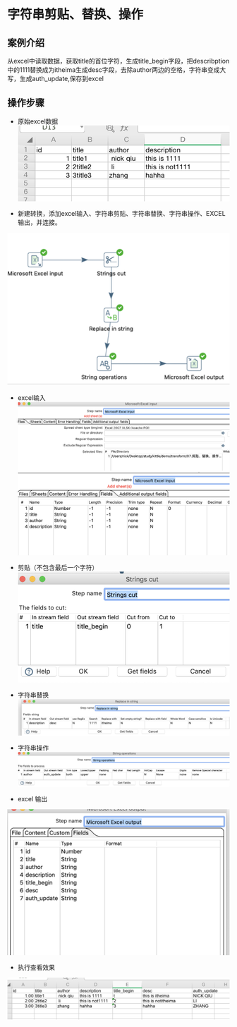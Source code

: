 # 字符串剪贴、替换、操作

## 案例介绍

从excel中读取数据，获取title的首位字符，生成title_begin字段，把describption中的1111替换成为itheima生成desc字段，去除author两边的空格，字符串变成大写，生成auth_update,保存到excel

## 操作步骤 

* 原始excel数据  
![](./assets/2019-06-09-17-42-35.png)

* 新建转换，添加excel输入、字符串剪贴、字符串替换、字符串操作、EXCEL输出，并连接。


![](./assets/2019-06-09-17-41-46.png)  


* excel输入  
![](./assets/2019-06-09-17-42-06.png)  
![](./assets/2019-06-09-17-42-16.png)

* 剪贴（不包含最后一个字符）   
![](./assets/2019-06-09-17-43-10.png)

* 字符串替换   
![](./assets/2019-06-09-17-43-46.png)

* 字符串操作  
![](./assets/2019-06-09-17-44-01.png)

* excel 输出  

![](./assets/2019-06-09-17-44-23.png) 


* 执行查看效果 

![](./assets/2019-06-09-17-45-51.png)

